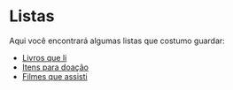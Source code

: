 # Listas

Aqui você encontrará algumas listas que costumo guardar:

 - [Livros que li](books.md)
 - [Itens para doação](donation.md)
 - [Filmes que assisti](movies.md)
